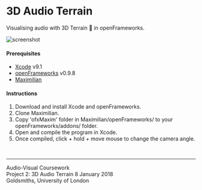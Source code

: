 # 3D Audio Terrain
Visualising audio with 3D Terrain 🎵 in openFrameworks.
<br>

![screenshot](image.jpg)

#### Prerequisites
- [Xcode](https://itunes.apple.com/us/app/xcode/id497799835?mt=12) v9.1 
- [openFrameworks](http://openframeworks.cc/download/) v0.9.8
- [Maximilian](https://github.com/micknoise/Maximilian)

#### Instructions
1. Download and install Xcode and openFrameworks.
2. Clone Maximilian.
3. Copy 'ofxMaxim' folder in Maximilian/openFrameworks/ to your openFrameworks/addons/ folder.
4. Open and compile the program in Xcode.
5. Once compiled, click + hold + move mouse to change the camera angle.

<br>

---
Audio-Visual Coursework  
Project 2: 3D Audio Terrain 
8 January 2018  
Goldsmiths, University of London
